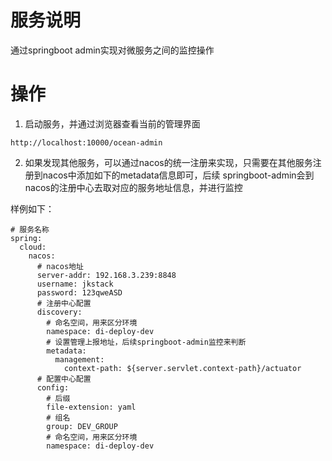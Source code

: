 # 服务说明
通过springboot admin实现对微服务之间的监控操作


# 操作
1. 启动服务，并通过浏览器查看当前的管理界面
```$xslt
http://localhost:10000/ocean-admin
```

2. 如果发现其他服务，可以通过nacos的统一注册来实现，只需要在其他服务注册到nacos中添加如下的metadata信息即可，后续
springboot-admin会到nacos的注册中心去取对应的服务地址信息，并进行监控

样例如下： 
```$xslt
# 服务名称
spring:
  cloud:
    nacos:
      # nacos地址
      server-addr: 192.168.3.239:8848
      username: jkstack
      password: 123qweASD
      # 注册中心配置
      discovery:
        # 命名空间，用来区分环境
        namespace: di-deploy-dev
        # 设置管理上报地址，后续springboot-admin监控来判断
        metadata:
          management:
            context-path: ${server.servlet.context-path}/actuator
      # 配置中心配置
      config:
        # 后缀
        file-extension: yaml
        # 组名
        group: DEV_GROUP
        # 命名空间，用来区分环境
        namespace: di-deploy-dev
```